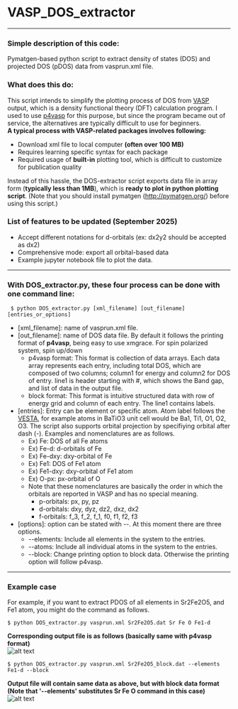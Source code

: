 # VASP_DOS_extractor
------------------
### Simple description of this code:
Pymatgen-based python script to extract density of states (DOS) and projected DOS (pDOS) data from vasprun.xml file.
  
### What does this do:
This script intends to simplify the plotting process of DOS from [VASP](http://cms.mpi.univie.ac.at/vasp/) output, which is a density functional theory (DFT) calculation program. I used to use [p4vasp](http://www.p4vasp.at/#/) for this purpose, but since the program became out of service, the alternatives are typically difficult to use for beginners.   
**A typical process with VASP-related packages involves following:**
  - Download xml file to local computer **(often over 100 MB)**
  - Requires learning specific syntax for each package
  - Required usage of **built-in** plotting tool, which is difficult to customize for publication quality
  
Instead of this hassle, the DOS-extractor script exports data file in array form (**typically less than 1MB**), which is **ready to plot in python plotting script**.
(Note that you should install pymatgen (http://pymatgen.org/) before using this script.)

### List of features to be updated (September 2025)
 - Accept different notations for d-orbitals (ex: dx2y2 should be accepted as dx2)
 - Comprehensive mode: export all orbital-based data
 - Example jupyter notebook file to plot the data.
   
------------------------------------
### With DOS_extractor.py, these four process can be done with one command line:
 ```
  $ python DOS_extractor.py [xml_filename] [out_filename] [entries_or_options]
 ```
- [xml_filename]: name of vasprun.xml file.
- [out_filename]: name of DOS data file. By default it follows the printing format of **p4vasp**, being easy to use xmgrace. For spin polarized system, spin up/down 
  - p4vasp format: This format is collection of data arrays. Each data array represents each entry, including total DOS, which are composed of two columns; column1 for energy and column2 for DOS of entry. line1 is header starting with #, which shows the Band gap, and list of data in the output file.
  - block format: This format is intuitive structured data with row of energy grid and column of each entry. The line1 contains labels.
- [entries]: Entry can be element or specific atom. Atom label follows the [VESTA](http://jp-minerals.org/vesta/en/), for example atoms in BaTiO3 unit cell would be Ba1, Ti1, O1, O2, O3. The script also supports orbital projection by specifiying orbital after dash (-). Examples and nomenclatures are as follows.
  - Ex) Fe: DOS of all Fe atoms
  - Ex) Fe-d: d-orbitals of Fe
  - Ex) Fe-dxy: dxy-orbital of Fe 
  - Ex) Fe1: DOS of Fe1 atom
  - Ex) Fe1-dxy: dxy-orbital of Fe1 atom
  - Ex) O-px: px-orbital of O
  - Note that these nomenclatures are basically the order in which the orbitals are reported in VASP and has no special meaning.
    - p-orbitals: px, py, pz
    - d-orbitals: dxy, dyz, dz2, dxz, dx2
    - f-orbitals: f_3, f_2, f_1, f0, f1, f2, f3
- [options]: option can be stated with --. At this moment there are three options. 
  - --elements: Include all elements in the system to the entries.
  - --atoms: Include all individual atoms in the system to the entries.
  - --block: Change printing option to block data. Otherwise the printing option will follow p4vasp.

------------------------------------
### Example case 
For example, if you want to extract PDOS of all elements in Sr2Fe2O5, and Fe1 atom, you might do the command as follows.</br>
  ```
  $ python DOS_extractor.py vasprun.xml Sr2Fe2O5.dat Sr Fe O Fe1-d
  ```
**Corresponding output file is as follows (basically same with p4vasp format)**</br>
![alt text](https://github.com/why-shin/VASP-DOS_extractor/blob/master/Example1_p4v_format.png?raw=true)

  ```
  $ python DOS_extractor.py vasprun.xml Sr2Fe2O5_block.dat --elements Fe1-d --block
  ```
**Output file will contain same data as above, but with block data format (Note that '--elements' substitutes Sr Fe O command in this case)**</br>
![alt text](https://github.com/why-shin/VASP-DOS_extractor/blob/master/Example2_block_data_format.png?raw=true)
 
